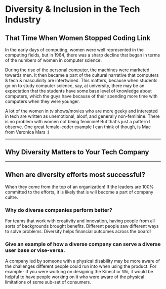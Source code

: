 # Diversity & Inclusion in the Tech Industry


## That Time When Women Stopped Coding Link
In the early days of computing, women were well represented in the computing fields, but in 1984, there was a sharp decline that began in terms of the numbers of women in computer science.

During the rise of the personal computer, the machines were marketed towards men.
It then became a part of the cultural narrative that computers & tech & masculinity are intertwined.
This matters, because when students go on to study computer science, say, at university, there may be an expectation that the students have some base level of knowledge about computers, which the guys have because of their spending more time with computers when they were younger.


A lot of the women in tv shows/movies who are more geeky and interested in tech are written as unemotional, aloof, and generally non-feminine. There is no problem with women not being feminine! But that's just a pattern I observe. One great female-coder example I can think of though, is Mac from Veronica Mars :)


---

## Why Diversity Matters to Your Tech Company

---

## When are diversity efforts most successful?
When they come from the top of an organization! If the leaders are 100% committed to the efforts, it is likely that is will become a part of company cultre.

### Why do diverse companies perform better?

For teams that work with creativity and innovation, having people from all sorts of backgrounds brought benefits. Different people saw different ways to solve problems. Diversity helps financial outcomes across the board!

### Give an example of how a diverse company can serve a diverse user base or vise-versa.

A company led by someone with a physical disability may be more aware of the challenges different people could run into when using the product. For example- if you were working on designing the Kinect or Wii, it would be helpful to have people working on it who were aware of the physical limitations of some sub-set of consumers.

